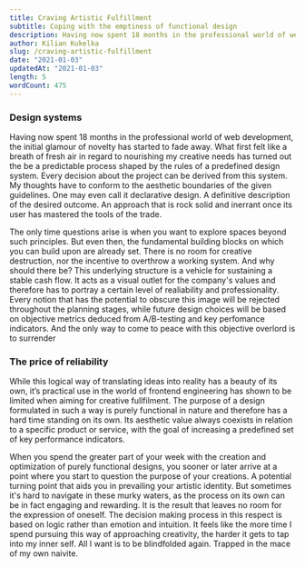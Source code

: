 ```yaml
---
title: Craving Artistic Fulfillment
subtitle: Coping with the emptiness of functional design
description: Having now spent 18 months in the professional world of web development, the initial glamour of novelty has started to fade away. What first felt like a breath of fresh air in regard to nourishing my creative needs has turned out the be a predictable process shaped by the rules of a predefined design system.
author: Kilian Kukelka
slug: /craving-artistic-fulfillment
date: "2021-01-03"
updatedAt: "2021-01-03"
length: 5
wordCount: 475
---
```


### Design systems

Having now spent 18 months in the professional world of web development, the initial glamour of novelty has started to fade away. What first felt like a breath of fresh air in regard to nourishing my creative needs has turned out the be a predictable process shaped by the rules of a predefined design system. Every decision about the project can be derived from this system. My thoughts have to conform to the aesthetic boundaries of the given guidelines. One may even call it declarative design. A definitive description of the desired outcome. An approach that is rock solid and inerrant once its user has mastered the tools of the trade.

The only time questions arise is when you want to explore spaces beyond such principles. But even then, the fundamental building blocks on which you can build upon are already set. There is no room for creative destruction, nor the incentive to overthrow a working system. And why should there be? This underlying structure is a vehicle for sustaining a stable cash flow. It acts as a visual outlet for the company's values and therefore has to portray a certain level of realiability and professionality. Every notion that has the potential to obscure this image will be rejected throughout the planning stages, while future design choices will be based on objective metrics deduced from A/B-testing and key perfomance indicators. And the only way to come to peace with this objective overlord is to surrender

### The price of reliability

While this logical way of translating ideas into reality has a beauty of its own, it’s practical use in the world of frontend engineering has shown to be limited when aiming for creative fullfilment. The purpose of a design formulated in such a way is purely functional in nature and therefore has a hard time standing on its own. Its aesthetic value always coexists in relation to a specific product or service, with the goal of increasing a predefined set of key performance indicators.

When you spend the greater part of your week with the creation and optimization of purely functional designs, you sooner or later arrive at a point where you start to question the purpose of your creations. A potential turning point that aids you in prevailing your artistic identity. But sometimes it's hard to navigate in these murky waters, as the process on its own can be in fact engaging and rewarding. It is the result that leaves no room for the expression of oneself. The decision making process in this respect is based on logic rather than emotion and intuition. It feels like the more time I spend pursuing this way of approaching creativity, the harder it gets to tap into my inner self. All I want is to be blindfolded again. Trapped in the mace of my own naivite.
